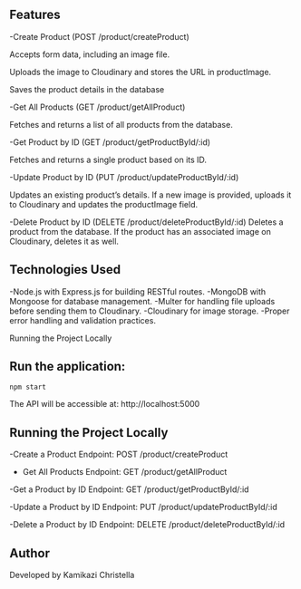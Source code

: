 Features
--------
-Create Product (POST /product/createProduct)

  Accepts form data, including an image file.

  Uploads the image to Cloudinary and stores the URL in productImage.

  Saves the product details in the database

-Get All Products (GET /product/getAllProduct)

   Fetches and returns a list of all products from the database.

-Get Product by ID (GET /product/getProductById/:id)

   Fetches and returns a single product based on its ID.

-Update Product by ID (PUT /product/updateProductById/:id)

  Updates an existing product’s details.
  If a new image is provided, uploads it to Cloudinary and updates the productImage field.
  
  -Delete Product by ID (DELETE /product/deleteProductById/:id)
    Deletes a product from the database.
    If the product has an associated image on Cloudinary, deletes it as well.

Technologies Used
----------------

-Node.js with Express.js for building RESTful routes.
-MongoDB with Mongoose for database management.
-Multer for handling file uploads before sending them to Cloudinary.
-Cloudinary for image storage.
-Proper error handling and validation practices.

Running the Project Locally

Run the application:
  ----------------
    npm start
   The API will be accessible at: http://localhost:5000



Running the Project Locally
---------------------------

 -Create a Product
    Endpoint: POST /product/createProduct

- Get All Products
   Endpoint: GET /product/getAllProduct

-Get a Product by ID
  Endpoint: GET /product/getProductById/:id

-Update a Product by ID
  Endpoint: PUT /product/updateProductById/:id

-Delete a Product by ID
  Endpoint: DELETE /product/deleteProductById/:id  

  Author
  -----
Developed by Kamikazi Christella
  




